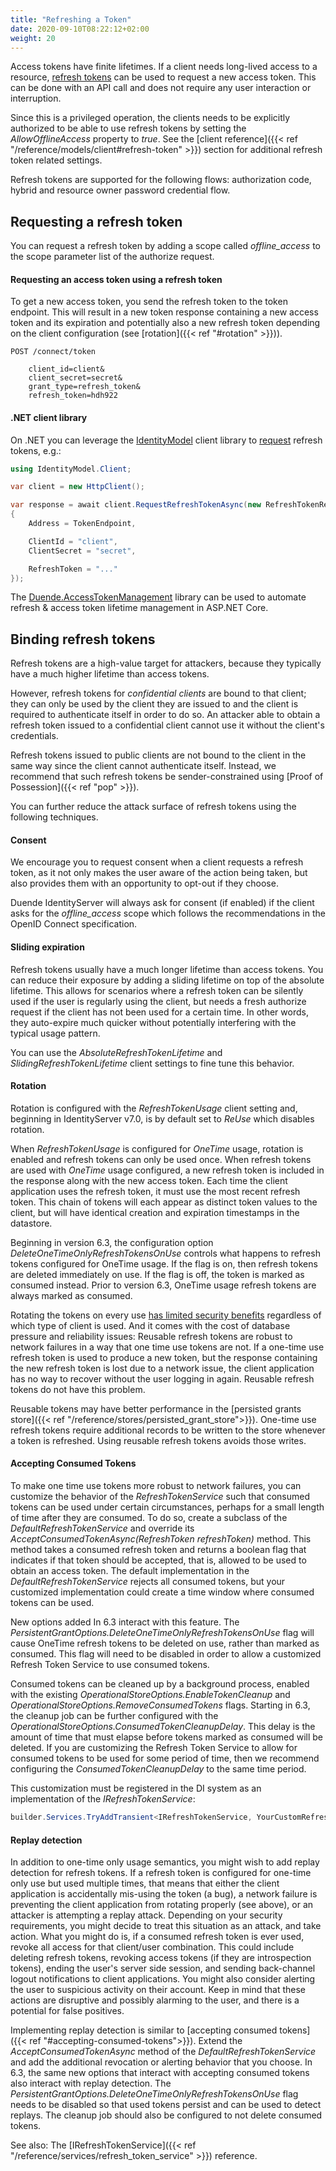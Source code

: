 ```yaml
---
title: "Refreshing a Token"
date: 2020-09-10T08:22:12+02:00
weight: 20
---
```


Access tokens have finite lifetimes. If a client needs long-lived access to a resource, [refresh tokens](https://datatracker.ietf.org/doc/html/rfc6749#section-1.5) can be used to request a new access token. This can be done with an API call and does not require any user interaction or interruption.

Since this is a privileged operation, the clients needs to be explicitly authorized to be able to use refresh tokens by setting the *AllowOfflineAccess* property to *true*. See the [client reference]({{< ref "/reference/models/client#refresh-token" >}}) section for additional refresh token related settings.

Refresh tokens are supported for the following flows: authorization code, hybrid and resource owner password credential flow.

## Requesting a refresh token
You can request a refresh token by adding a scope called *offline_access* to the scope parameter list of the authorize request.

#### Requesting an access token using a refresh token
To get a new access token, you send the refresh token to the token endpoint.
This will result in a new token response containing a new access token and its expiration and potentially also a new refresh token depending on the client configuration (see [rotation]({{< ref "#rotation" >}})).

```
POST /connect/token

    client_id=client&
    client_secret=secret&
    grant_type=refresh_token&
    refresh_token=hdh922
```

#### .NET client library
On .NET you can leverage the [IdentityModel](https://identitymodel.readthedocs.io) client library to [request](https://identitymodel.readthedocs.io/en/latest/client/token.html) refresh tokens, e.g.:

```cs
using IdentityModel.Client;

var client = new HttpClient();

var response = await client.RequestRefreshTokenAsync(new RefreshTokenRequest
{
    Address = TokenEndpoint,

    ClientId = "client",
    ClientSecret = "secret",

    RefreshToken = "..."
});
```

The [Duende.AccessTokenManagement](https://github.com/DuendeSoftware/Duende.AccessTokenManagement/wiki) library can be used to automate refresh & access token lifetime management in ASP.NET Core.

## Binding refresh tokens
Refresh tokens are a high-value target for attackers, because they typically have a much higher lifetime than access tokens.

However, refresh tokens for _confidential clients_ are bound to that client; they can only be used by the client they are issued to and the client is required to authenticate itself in order to do so. An attacker able to obtain a refresh token issued to a confidential client cannot use it without the client's credentials.

Refresh tokens issued to public clients are not bound to the client in the same way since the client cannot authenticate itself. Instead, we recommend that such refresh tokens be sender-constrained using [Proof of Possession]({{< ref "pop" >}}).

You can further reduce the attack surface of refresh tokens using the following techniques.

#### Consent
We encourage you to request consent when a client requests a refresh token, as it not only makes the user aware of the action being taken, but also provides them with an opportunity to opt-out if they choose.

Duende IdentityServer will always ask for consent (if enabled) if the client asks for the *offline_access* scope which follows the recommendations in the OpenID Connect specification.

#### Sliding expiration
Refresh tokens usually have a much longer lifetime than access tokens. You can reduce their exposure by adding a sliding lifetime on top of the absolute lifetime. This allows for scenarios where a refresh token can be silently used if the user is regularly using the client, but needs a fresh authorize request if the client has not been used for a certain time. In other words, they auto-expire much quicker without potentially interfering with the typical usage pattern.

You can use the *AbsoluteRefreshTokenLifetime* and *SlidingRefreshTokenLifetime* client settings to fine tune this behavior.

#### Rotation
Rotation is configured with the *RefreshTokenUsage* client setting and, beginning in IdentityServer v7.0, is by default set to *ReUse* which disables rotation.

When *RefreshTokenUsage* is configured for *OneTime* usage, rotation is enabled and refresh tokens can only be used once. When refresh tokens are used with *OneTime* usage configured, a new refresh token is included in the response along with the new access token. Each time the client application uses the refresh token, it must use the most recent refresh token. This chain of tokens will each appear as distinct token values to the client, but will have identical creation and expiration timestamps in the datastore.

Beginning in version 6.3, the configuration option *DeleteOneTimeOnlyRefreshTokensOnUse* controls what happens to refresh tokens configured for OneTime usage. If the flag is on, then refresh tokens are deleted immediately on use. If the flag is off, the token is marked as consumed instead. Prior to version 6.3, OneTime usage refresh tokens are always marked as consumed.

Rotating the tokens on every use [has limited security benefits](https://blog.duendesoftware.com/posts/20240405_refresh_token_reuse/) regardless of which type of client is used. And it comes with the cost of database pressure and reliability issues: Reusable refresh tokens are robust to network failures in a way that one time use tokens are not. If a one-time use refresh token is used to produce a new token, but the response containing the new refresh token is lost due to a network issue, the client application has no way to recover without the user logging in again. Reusable refresh tokens do not have this problem.

Reusable tokens may have better performance in the [persisted grants store]({{< ref "/reference/stores/persisted_grant_store">}}). One-time use refresh tokens require additional records to be written to the store whenever a token is refreshed. Using reusable refresh tokens avoids those writes.

#### Accepting Consumed Tokens
To make one time use tokens more robust to network failures, you can customize the behavior of the *RefreshTokenService* such that consumed tokens can be used under certain circumstances, perhaps for a small length of time after they are consumed. To do so, create a subclass of the *DefaultRefreshTokenService* and override its *AcceptConsumedTokenAsync(RefreshToken refreshToken)* method. This method takes a consumed refresh token and returns a boolean flag that indicates if that token should be accepted, that is, allowed to be used to obtain an access token. The default implementation in the *DefaultRefreshTokenService* rejects all consumed tokens, but your customized implementation could create a time window where consumed tokens can be used.

New options added In 6.3 interact with this feature. The *PersistentGrantOptions.DeleteOneTimeOnlyRefreshTokensOnUse* flag will cause OneTime refresh tokens to be deleted on use, rather than marked as consumed. This flag will need to be disabled in order to allow a customized Refresh Token Service to use consumed tokens. 

Consumed tokens can be cleaned up by a background process, enabled with the existing *OperationalStoreOptions.EnableTokenCleanup* and *OperationalStoreOptions.RemoveConsumedTokens* flags. Starting in 6.3, the cleanup job can be further configured with the *OperationalStoreOptions.ConsumedTokenCleanupDelay*. This delay is the amount of time that must elapse before tokens marked as consumed will be deleted. If you are customizing the Refresh Token Service to allow for consumed tokens to be used for some period of time, then we recommend configuring the *ConsumedTokenCleanupDelay* to the same time period.

This customization must be registered in the DI system as an implementation of the *IRefreshTokenService*:

```C#
builder.Services.TryAddTransient<IRefreshTokenService, YourCustomRefreshTokenService>();
```

#### Replay detection
In addition to one-time only usage semantics, you might wish to add replay detection for refresh tokens. If a refresh token is configured for one-time only use but used multiple times, that means that either the client application is accidentally mis-using the token (a bug), a network failure is preventing the client application from rotating properly (see above), or an attacker is attempting a replay attack. Depending on your security requirements, you might decide to treat this situation as an attack, and take action. What you might do is, if a consumed refresh token is ever used, revoke all access for that client/user combination. This could include deleting refresh tokens, revoking access tokens (if they are introspection tokens), ending the user's server side session, and sending back-channel logout notifications to client applications. You might also consider alerting the user to suspicious activity on their account. Keep in mind that these actions are disruptive and possibly alarming to the user, and there is a potential for false positives.

Implementing replay detection is similar to [accepting consumed tokens]({{< ref "#accepting-consumed-tokens">}}). Extend the *AcceptConsumedTokenAsync* method of the *DefaultRefreshTokenService* and add the additional revocation or alerting behavior that you choose. In 6.3, the same new options that interact with accepting consumed tokens also interact with replay detection. The *PersistentGrantOptions.DeleteOneTimeOnlyRefreshTokensOnUse* flag needs to be disabled so that used tokens persist and can be used to detect replays. The cleanup job should also be configured to not delete consumed tokens.

See also: The [IRefreshTokenService]({{< ref "/reference/services/refresh_token_service" >}}) reference.
